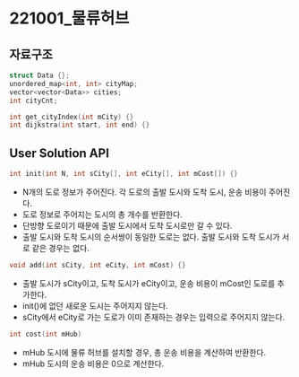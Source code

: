 # 221001_물류허브

## 자료구조

```cpp
struct Data {};
unordered_map<int, int> cityMap;
vector<vector<Data>> cities;
int cityCnt;
```

```cpp
int get_cityIndex(int mCity) {}
int dijkstra(int start, int end) {}
```

## User Solution API

```cpp
int init(int N, int sCity[], int eCity[], int mCost[]) {}
```
- N개의 도로 정보가 주어진다. 각 도로의 출발 도시와 도착 도시, 운송 비용이 주어진다.
- 도로 정보로 주어지는 도시의 총 개수를 반환한다.
- 단방향 도로이기 때문에 출발 도시에서 도착 도시로만 갈 수 있다.
- 출발 도시와 도착 도시의 순서쌍이 동일한 도로는 없다. 출발 도시와 도착 도시가 서로 같은 경우는 없다.

```cpp
void add(int sCity, int eCity, int mCost) {}
```
- 출발 도시가 sCity이고, 도착 도시가 eCity이고, 운송 비용이 mCost인 도로를 추가한다.
- init()에 없던 새로운 도시는 주어지지 않는다.
- sCity에서 eCity로 가는 도로가 이미 존재하는 경우는 입력으로 주어지지 않는다.

```cpp
int cost(int mHub)
```
- mHub 도시에 물류 허브를 설치할 경우, 총 운송 비용을 계산하여 반환한다.
- mHub 도시의 운송 비용은 0으로 계산한다.